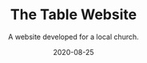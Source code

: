 ---
slug: "/components/sections/Portfolio/Portfolio"
date: "2020-08-25"
title: "The Table Website"
subtitle: "A website developed for a local church."
company: "The Table"
description: "The website is built on the Tithe.ly platform. I built and maintain the website. I also maintain posting content to the site (posting sermons, news articles,, events, etc.)."
mainImage: "./the-table-main.png"
tech:
---